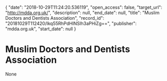 {
  "date": "2018-10-29T11:24:20.536119", 
  "open_access": false, 
  "target_url": "http://mdda.org.uk/", 
  "description": null, 
  "end_date": null, 
  "title": "Muslim Doctors and Dentists Association", 
  "record_id": "20181029T112420/Ikq55RhPdHlNSIh3aPHiZg==", 
  "publisher": "mdda.org.uk", 
  "start_date": null
}

# Muslim Doctors and Dentists Association

None